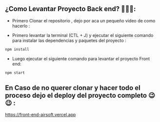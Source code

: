 ## ¿Como Levantar Proyecto Back end? 🧐🧐🧐:


<ul><li>Primero Clonar el repositorio , dejo por aca un pequeño video de como hacerlo :</li></ul>



<ul><li>Primero levantar la terminal (CTL + J) y ejecutar el siguiente comando para instalar las dependencias y paquetes del proyecto :</li></ul>

``` bash
npm install
```

<ul><li>Luego ejecutar el siguiente comando para levantar el proyecto Front end:</li></ul>

``` bash
npm start
```


## En Caso de no querer clonar y hacer todo el proceso dejo el deploy del proyecto completo 😉😉 :

<https://front-end-airsoft.vercel.app>
